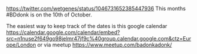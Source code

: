 https://twitter.com/wetgenes/status/1046731652385447936 This months #BDdonk is on the 10th of October.

The easiest way to keep track of the dates is this google calendar https://calendar.google.com/calendar/embed?src=n1nuse2f649go98jelmr47jf9c%40group.calendar.google.com&ctz=Europe/London or via meetup https://www.meetup.com/badonkadonk/